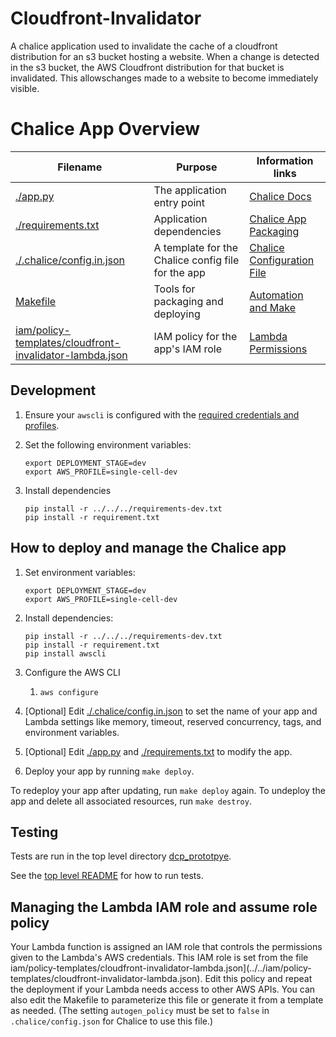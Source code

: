 # Cloudfront-Invalidator

A chalice application used to invalidate the cache of a cloudfront distribution for
an s3 bucket hosting a website. When a change is detected in the s3 bucket, the
AWS Cloudfront distribution for that bucket is invalidated. This allowschanges
made to a website to become immediately visible.

# Chalice App Overview

Filename                  | Purpose                           | Information links
--------------------------|-----------------------------------|------------------------------------------
[./app.py](app.py)                  |The application entry point        | [Chalice Docs](https://chalice.readthedocs.io/en/latest/)
[./requirements.txt](requirements.txt)        |Application dependencies           | [Chalice App Packaging](https://chalice.readthedocs.io/en/latest/topics/packaging.html)
[./.chalice/config.in.json](.chalice/config.in.json)	|A template for the Chalice config file for the app    | [Chalice Configuration File](https://chalice.readthedocs.io/en/latest/topics/configfile.html)
[Makefile](Makefile)                |Tools for packaging and deploying  | [Automation and Make](https://swcarpentry.github.io/make-novice/)
[iam/policy-templates/cloudfront-invalidator-lambda.json](../../iam/policy-templates/cloudfront-invalidator-lambda.json)|IAM policy for the app's IAM role  | [Lambda Permissions](https://docs.aws.amazon.com/lambda/latest/dg/intro-permission-model.html)

## Development
1.  Ensure your `awscli` is configured with the
    [required credentials and profiles](https://github.com/chanzuckerberg/dcp-prototype#configuration).

1.  Set the following environment variables:

    ```shell
    export DEPLOYMENT_STAGE=dev
    export AWS_PROFILE=single-cell-dev
    ```

1.  Install dependencies

     ```shell
     pip install -r ../../../requirements-dev.txt
     pip install -r requirement.txt
     ```

## How to deploy and manage the Chalice app
1. Set environment variables:
	```shell
	export DEPLOYMENT_STAGE=dev
	export AWS_PROFILE=single-cell-dev
	```
	
1. Install dependencies:
     ```shell
     pip install -r ../../../requirements-dev.txt
     pip install -r requirement.txt
     pip install awscli
     ```
1. Configure the AWS CLI
    1. `aws configure`
1. [Optional] Edit [./.chalice/config.in.json](.chalice/config.in.json) to set the name of your app and Lambda settings like memory, timeout, reserved
   concurrency, tags, and environment variables.
1. [Optional] Edit [./app.py](app.py)   and [./requirements.txt](requirements.txt) to modify the app.
1. Deploy your app by running `make deploy`.

To redeploy your app after updating, run `make deploy` again. To undeploy the app and delete all associated resources,
run `make destroy`.

## Testing
Tests are run in the top level directory [dcp_prototpye](../../../README.md).

See the [top level README](../../../README.md#testing)
for how to run tests.

## Managing the Lambda IAM role and assume role policy
Your Lambda function is assigned an IAM role that controls the permissions given to the Lambda's AWS credentials. This
IAM role is set from the file iam/policy-templates/cloudfront-invalidator-lambda.json](../../iam/policy-templates/cloudfront-invalidator-lambda.json). Edit this policy and repeat the deployment
if your Lambda needs access to other AWS APIs. You can also edit the Makefile to parameterize this file or generate 
it from a template as needed. (The setting `autogen_policy` must be set to `false` in `.chalice/config.json` for 
Chalice to use this file.)
